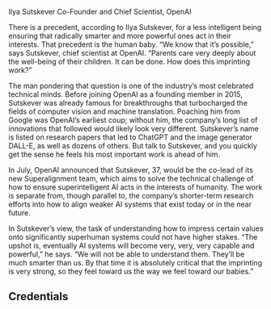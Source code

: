 Ilya Sutskever
Co-Founder and Chief Scientist, OpenAI

There is a precedent, according to Ilya Sutskever, for a less intelligent being ensuring that radically smarter and more powerful ones act in their interests. That precedent is the human baby. “We know that it’s possible,” says Sutskever, chief scientist at OpenAI. “Parents care very deeply about the well-being of their children. It can be done. How does this imprinting work?”

The man pondering that question is one of the industry’s most celebrated technical minds. Before joining OpenAI as a founding member in 2015, Sutskever was already famous for breakthroughs that turbocharged the fields of computer vision and machine translation. Poaching him from Google was OpenAI’s earliest coup; without him, the company’s long list of innovations that followed would likely look very different. Sutskever’s name is listed on research papers that led to ChatGPT and the image generator DALL-E, as well as dozens of others. But talk to Sutskever, and you quickly get the sense he feels his most important work is ahead of him.

In July, OpenAI announced that Sutskever, 37, would be the co-lead of its new Superalignment team, which aims to solve the technical challenge of how to ensure superintelligent AI acts in the interests of humanity. The work is separate from, though parallel to, the company’s shorter-term research efforts into how to align weaker AI systems that exist today or in the near future.

In Sutskever’s view, the task of understanding how to impress certain values onto significantly superhuman systems could not have higher stakes. “The upshot is, eventually AI systems will become very, very, very capable and powerful,” he says. “We will not be able to understand them. They’ll be much smarter than us. By that time it is absolutely critical that the imprinting is very strong, so they feel toward us the way we feel toward our babies.”

## Credentials